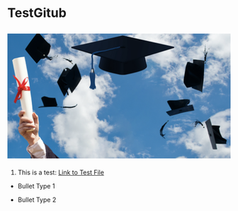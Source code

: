 # TestGitub


![This is a test image](/Resources/Graduation.png)
---
1. This is a test: [Link to Test File](/Resources/test.txt)
  - Bullet Type 1
  * Bullet Type 2
